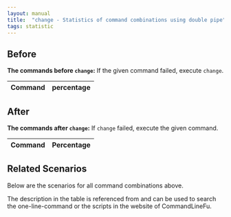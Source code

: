 ```yaml
---
layout: manual
title:  "change - Statistics of command combinations using double pipe"
tags: statistic
---
```


## Before

__The commands before `change`:__ If the given command failed, execute `change`.

| Command | percentage |
|--------|--------|



## After

__The commands after `change`:__ If `change` failed, execute the given command.

| Command | Percentage | 
|-------|--------|



## Related Scenarios

Below are the scenarios for all command combinations above.

The description in the table is referenced from and can be used to search the one-line-command or the scripts in the website of CommandLineFu.





